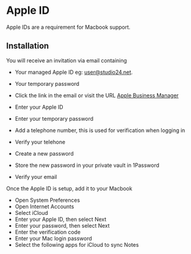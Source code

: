 # Apple ID
Apple IDs are a requirement for Macbook support. 
## Installation
You will receive an invitation via email containing 
* Your managed Apple ID eg: user@studio24.net.
* Your temporary password


* Click the link in the email or visit the URL [Apple Business Manager](https://business.apple.com)
* Enter your Apple ID
* Enter your temporary password
* Add a telephone number, this is used for verification when logging in
* Verify your telehone
* Create a new password
* Store the new password in your private vault in 1Password
* Verify your email

Once the Apple ID is setup, add it to your Macbook
* Open System Preferences
* Open Internet Accounts
* Select iCloud
* Enter your Apple ID, then select Next
* Enter your password, then select Next
* Enter the verification code
* Enter your Mac login password
* Select the following apps for iCloud to sync Notes

